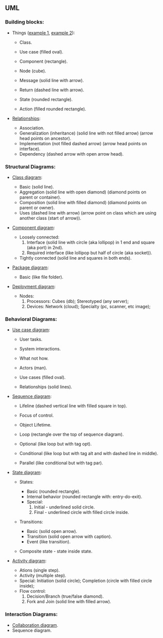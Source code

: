 UML
-

### Building blocks:

* Things ([example 1](https://github.com/cn007b/my/blob/master/ed/uml/things.png), [example 2](https://github.com/cn007b/my/blob/master/ed/uml/messagesAndActions.png)):

  * Class.
  * Use case (filled oval).
  * Component (rectangle).
  * Node (cube).

  * Message (solid line with arrow).
  * Return (dashed line with arrow).

  * State (rounded rectangle).
  * Action (filled rounded rectangle).

* [Relationships](https://github.com/cn007b/my/blob/master/ed/uml/relationships.png):

  * Association.
  * Generalization (inheritance) (solid line with not filled arrow)
    (arrow head points on ancestor).
  * Implementation (not filled dashed arrow)
    (arrow head points on interface).
  * Dependency (dashed arrow with open arrow head).

### Structural Diagrams:

* [Class diagram](https://github.com/cn007b/my/blob/master/ed/uml/diagram.class.png):

  * Basic (solid line).
  * Aggregation (solid line with open diamond)
    (diamond points on parent or container).
  * Composition (solid line with filled diamond)
    (diamond points on parent or owner).
  * Uses (dashed line with arrow)
    (arrow point on class which are using another class (start of arrow)).

* [Component diagram](https://github.com/cn007b/my/blob/master/ed/uml/diagram.component.png):

  * Loosely connected:
    1. Interface
      (solid line with circle (aka lollipop) in 1 end and square (aka port) in 2nd).
    2. Required interface (like lollipop but half of circle (aka socket)).
  * Tightly connected (solid line and squares in both ends).

* [Package diagram](https://github.com/cn007b/my/blob/master/ed/uml/diagram.package.png):

  * Basic (like file folder).

* [Deployment diagram](https://github.com/cn007b/my/blob/master/ed/uml/diagram.deployment.png):

  * Nodes:
    1. Processors: Cubes (db); Stereotyped (any server);
    2. Devices: Network (cloud); Specialty (pc, scanner, etc image);

### Behavioral Diagrams:

* [Use case diagram](https://github.com/cn007b/my/blob/master/ed/uml/diagram.useCase.png):
  
  * User tasks.
  * System interactions.
  * What not how.

  * Actors (man).
  * Use cases (filled oval).
  * Relationships (solid lines).

* [Sequence diagram](https://github.com/cn007b/my/blob/master/ed/uml/diagram.sequence.png):

  * Lifeline (dashed vertical line with filled square in top).
  * Focus of control.
  * Object Lifetime.

  * Loop (rectangle over the top of sequence diagram).
  * Optional (like loop but with tag opt).
  * Conditional
    (like loop but with tag alt and with dashed line in middle).
  * Parallel (like conditional but with tag par).

* [State diagram](https://github.com/cn007b/my/blob/master/ed/uml/diagram.state.png):

  * States:
    * Basic (rounded rectangle).
    * Internal behavior (rounded rectangle with: entry-do-exit).
    * Special:
      1. Initial - underlined solid circle.
      2. Final - underlined circle with filled circle inside.

  * Transitions:
    * Basic (solid open arrow).
    * Transition (solid open arrow with caption).
    * Event (like transition).

  * Composite state - state inside state.

* [Activity diagram](https://github.com/cn007b/my/blob/master/ed/uml/diagram.activity.png):

  * Ations (single step).
  * Activity (multiple step).
  * Special: Initiation (solid circle); Completion (circle with filled circle inside);
  * Flow control:
    1. Decision/Branch (true/false diamond).
    2. Fork and Join (solid line with filled arrow).

### Interaction Diagrams:

* [Collaboration diagram](https://github.com/cn007b/my/blob/master/ed/uml/diagram.collaboration.png).
* Sequence diagram.
